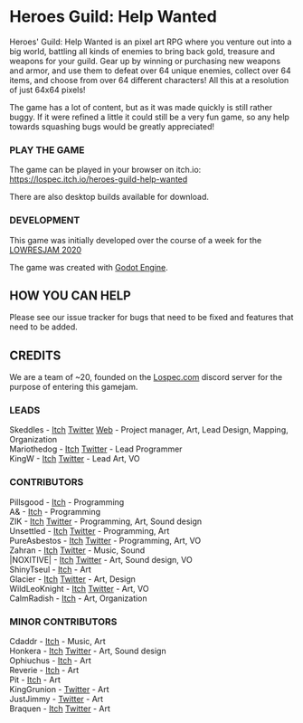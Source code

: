 # Heroes Guild: Help Wanted

Heroes' Guild: Help Wanted is an pixel art RPG where you venture out into a big world, battling all kinds of enemies to bring back gold, treasure and weapons for your guild. Gear up by winning or purchasing new weapons and armor, and use them to defeat over 64 unique enemies, collect over 64 items, and choose from over 64 different characters! All this at a resolution of just 64x64 pixels!

The game has a lot of content, but as it was made quickly is still rather buggy. If it were refined a little it could still be a very fun game, so any help towards squashing bugs would be greatly appreciated!

### PLAY THE GAME

The game can be played in your browser on itch.io: https://lospec.itch.io/heroes-guild-help-wanted

There are also desktop builds available for download.

### DEVELOPMENT

This game was initially developed over the course of a week for the [LOWRESJAM 2020](https://itch.io/jam/lowrezjam-2020/rate/727169)

The game was created with [Godot Engine](https://godotengine.org/).

## HOW YOU CAN HELP

Please see our issue tracker for bugs that need to be fixed and features that need to be added. 

## CREDITS

We are a team of ~20, founded on the [Lospec.com](https://lospec.com) discord server for the purpose of entering this gamejam.  

### LEADS

Skeddles - [Itch](https://skeddles.itch.io/) [Twitter](https://twitter.com/skeddles?s=09) [Web](https://lospec.com/) - Project manager, Art, Lead Design, Mapping, Organization  
Mariothedog - [Itch](https://mariothedog.itch.io/) [Twitter](https://twitter.com/mariothedogMC) - Lead Programmer  
KingW - [Itch](https://kingw.itch.io/) [Twitter](https://twitter.com/King_Worrell) - Lead Art, VO  

### CONTRIBUTORS

Pillsgood - [Itch](https://itch.io/profile/pillsgood) - Programming  
A& - [Itch](https://itch.io/profile/imacedia) - Programming  
ZIK - [Itch](https://zikbakguru.itch.io/) [Twitter](https://twitter.com/ZIKBAKGURI?s=09) - Programming, Art, Sound design  
Unsettled  - [Itch](https://unsettled.itch.io/) [Twitter](https://twitter.com/_unsettled_?s=09) - Programming, Art  
PureAsbestos - [Itch](http://pureasbestos.itch.io/) [Twitter](http://twitter.com/pureasbestos) - Programming,  Art, VO  
Zahran - [Itch](https://zahranworrell.itch.io/) [Twitter](https://twitter.com/ZahranWorrell) - Music, Sound  
|NOXITIVE| - [Itch](https://noxitive.itch.io/) [Twitter](https://twitter.com/Noxitive) - Art, Sound design, VO  
ShinyTseul - [Itch](https://shinytseul.itch.io/) - Art  
Glacier - [Itch](https://oceanhahn.itch.io/) [Twitter](https://twitter.com/windfallapples?s=09) - Art, Design  
WildLeoKnight - [Itch](https://wildleoknight.itch.io/) [Twitter](https://twitter.com/WildLeoKnight) -  Art, VO  
CalmRadish - [Itch](https://calmradish.itch.io/) - Art, Organization

### MINOR CONTRIBUTORS

Cdaddr - [Itch](https://itch.io/profile/cdaddr)  - Music, Art  
Honkera - [Itch](https://hjonkerly.itch.io/) [Twitter](https://twitter.com/honkerly) - Art, Sound design  
Ophiuchus - [Itch](https://ophi-chus.itch.io/) - Art  
Reverie - [Itch](https://reverevereverev.itch.io/) - Art  
Pit - [Itch](https://itch.io/profile/pixeltea-studio) - Art  
KingGrunion - [Twitter](https://twitter.com/KingGrunion) - Art  
JustJimmy - [Twitter](https://twitter.com/CheezyByte) - Art  
Braquen - [Itch](https://braquen.itch.io/) [Twitter](https://twitter.com/braquenart) - Art

